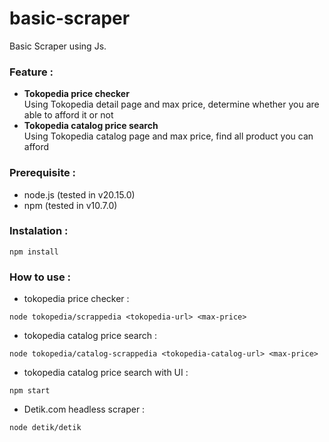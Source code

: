 # basic-scraper
Basic Scraper using Js.

### Feature :
- **Tokopedia price checker**
  <br /> Using Tokopedia detail page and max price, determine whether you are able to afford it or not
- **Tokopedia catalog price search**
  <br /> Using Tokopedia catalog page and max price, find all product you can afford

### Prerequisite :
- node.js (tested in v20.15.0) 
- npm (tested in v10.7.0)

### Instalation :
```shell
npm install
```

### How to use :
- tokopedia price checker :
```shell
node tokopedia/scrappedia <tokopedia-url> <max-price>
```

- tokopedia catalog price search :
```shell
node tokopedia/catalog-scrappedia <tokopedia-catalog-url> <max-price>
```

- tokopedia catalog price search with UI :
```shell
npm start
```

- Detik.com headless scraper :
```shell
node detik/detik
```